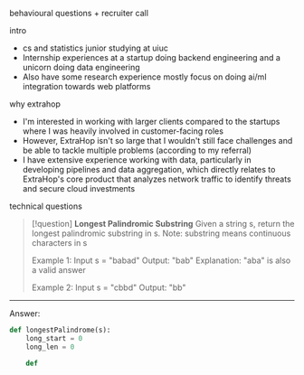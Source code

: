 
behavioural questions + recruiter call

intro
- cs and statistics junior studying at uiuc
- Internship experiences at a startup doing backend engineering and a unicorn doing data engineering
- Also have some research experience mostly focus on doing ai/ml integration towards web platforms

why extrahop
- I'm interested in working with larger clients compared to the startups where I was heavily involved in customer-facing roles
- However, ExtraHop isn't so large that I wouldn't still face challenges and be able to tackle multiple problems (according to my referral)
- I have extensive experience working with data, particularly in developing pipelines and data aggregation, which directly relates to ExtraHop's core product that analyzes network traffic to identify threats and secure cloud investments



technical questions

> [!question]
> **Longest Palindromic Substring**
> Given a string s, return the longest palindromic substring in s. Note: substring means continuous characters in s
> 
> Example 1:
> Input s = "babad"
> Output: "bab"
> Explanation: "aba" is also a valid answer
> 
> Example 2:
> Input s = "cbbd"
> Output: "bb"
****

Answer:
```Python
def longestPalindrome(s):
	long_start = 0
	long_len = 0

	def 
```







